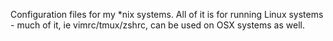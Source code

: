 Configuration files for my *nix systems. All of it is for running Linux systems - much of it, ie vimrc/tmux/zshrc, 
can be used on OSX systems as well.
